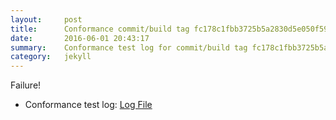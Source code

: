 ```yaml
---
layout:     post
title:      Conformance commit/build tag fc178c1fbb3725b5a2830d5e050f59dafe1ecde2
date:       2016-06-01 20:43:17
summary:    Conformance test log for commit/build tag fc178c1fbb3725b5a2830d5e050f59dafe1ecde2.
category:   jekyll
---
```


Failure!

- Conformance test log: [Log File](http://s3-us-west-2.amazonaws.com/kraken-e2e-logs/conformance/kraken_fc178c1fbb3725b5a2830d5e050f59dafe1ecde2/build-log.txt)
